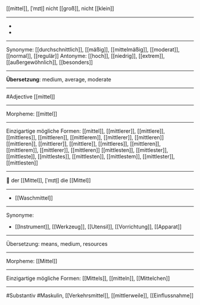 [[mittel]], [ˈmɪtl̩]
nicht [[groß]], nicht [[klein]]

---
-
-

---
Synonyme: [[durchschnittlich]], [[mäßig]], [[mittelmäßig]], [[moderat]], [[normal]], [[regulär]]
Antonyme: [[hoch]], [[niedrig]], [[extrem]], [[außergewöhnlich]], [[besonders]]

---
**Übersetzung**:
medium, average, moderate

---
#Adjective [[mittel]]

---
Morpheme:
[[mittel]]

---


Einzigartige mögliche Formen: 
[[mittel]], [[mittlerer]], [[mittlere]], [[mittleres]], [[mittleren]], [[mittlerem]], [[mittlerer]], [[mittleren]]
[[mittleren]], [[mittlerer]], [[mittlere]], [[mittleres]], [[mittleren]], [[mittlerem]], [[mittlerer]], [[mittleren]]
[[mittlesten]], [[mittlester]], [[mittleste]], [[mittlestes]], [[mittlesten]], [[mittlestem]], [[mittlester]], [[mittlesten]]



---

🔵 der [[Mittel]], [ˈmɪtl̩]
die [[Mittel]]


---
- [[Waschmittel]]

---
Synonyme:
- [[Instrument]], [[Werkzeug]], [[Utensil]], [[Vorrichtung]], [[Apparat]]

---
Übersetzung: means, medium, resources

---
Morpheme:
[[Mittel]]

---
Einzigartige mögliche Formen: [[Mittels]], [[mitteln]], [[Mittelchen]]

---
#Substantiv #Maskulin, [[Verkehrsmittel]], [[mittlerweile]], [[Einflussnahme]]